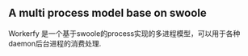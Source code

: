 ## A multi process model base on swoole  

Workerfy 是一个基于swoole的process实现的多进程模型，可以用于各种daemon后台进程的消费处理.

 

   